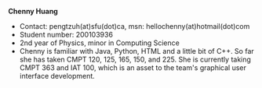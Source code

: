 **Chenny Huang**
  * Contact: pengtzuh(at)sfu(dot)ca, msn: hellochenny(at)hotmail(dot)com
  * Student number: 200103936
  * 2nd year of Physics, minor in Computing Science
  * Chenny is familiar with Java, Python, HTML and a little bit of C++. So far she has taken CMPT 120, 125, 165, 150, and 225. She is currently taking CMPT 363 and IAT 100, which is an asset to the team's graphical user interface development.